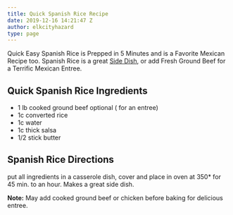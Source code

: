 ```yaml
---
title: Quick Spanish Rice Recipe
date: 2019-12-16 14:21:47 Z
author: elkcityhazard
type: page
---
```


Quick Easy Spanish Rice is Prepped in 5 Minutes and is a Favorite Mexican Recipe too. Spanish Rice is a great [Side Dish][1], or add Fresh Ground Beef for a Terrific Mexican Entree.

## Quick Spanish Rice Ingredients

  * 1 lb cooked ground beef optional ( for an entree)
  * 1c converted rice
  * 1c water
  * 1c thick salsa
  * 1/2 stick butter

## Spanish Rice Directions

put all ingredients in a casserole dish, cover and place in oven at 350* for 45 min. to an hour. Makes a great side dish.

**Note:** May add cooked ground beef or chicken before baking for delicious entree.

 [1]: /wordpress/institutional-recipes-for-200/easy-side-dishes/